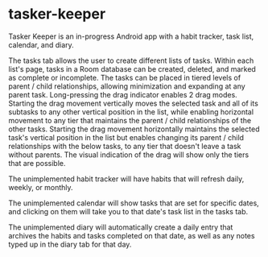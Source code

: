 # tasker-keeper
Tasker Keeper is an in-progress Android app with a habit tracker, task list, calendar, and diary.

The tasks tab allows the user to create different lists of tasks. Within each list's page, tasks in a Room database can be created, deleted, and marked as complete or incomplete. The tasks can be placed in tiered levels of parent / child relationships, allowing minimization and expanding at any parent task. Long-pressing the drag indicator enables 2 drag modes. Starting the drag movement vertically moves the selected task and all of its subtasks to any other vertical position in the list, while enabling horizontal movement to any tier that maintains the parent / child relationships of the other tasks. Starting the drag movement horizontally maintains the selected task's vertical position in the list but enables changing its parent / child relationships with the below tasks, to any tier that doesn't leave a task without parents. The visual indication of the drag will show only the tiers that are possible.

The unimplemented habit tracker will have habits that will refresh daily, weekly, or monthly.

The unimplemented calendar will show tasks that are set for specific dates, and clicking on them will take you to that date's task list in the tasks tab.

The unimplemented diary will automatically create a daily entry that archives the habits and tasks completed on that date, as well as any notes typed up in the diary tab for that day.

